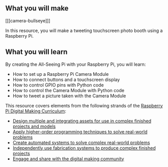 ## What you will make

[[[camera-bullseye]]]

In this resource, you will make a tweeting touchscreen photo booth using a Raspberry Pi.

## What you will learn
By creating the All-Seeing Pi with your Raspberry Pi, you will learn:

- How to set up a Raspberry Pi Camera Module
- How to connect buttons and a touchscreen display
- How to control GPIO pins with Python code
- How to control the Camera Module with Python code
- How to tweet a picture taken with the Camera Module

This resource covers elements from the following strands of the [Raspberry Pi Digital Making Curriculum](https://www.raspberrypi.org/curriculum/):

- [Design multiple and integrating assets for use in complex finished projects and models](https://www.raspberrypi.org/curriculum/design/maker)
- [Apply higher-order programming techniques to solve real-world problems](https://www.raspberrypi.org/curriculum/programming/maker)
- [Create automated systems to solve complex real-world problems](https://www.raspberrypi.org/curriculum/physical-computing/maker)
- [Independently use fabrication systems to produce complex finished projects](https://www.raspberrypi.org/curriculum/manufacture/maker)
- [Engage and share with the digital making community](https://www.raspberrypi.org/curriculum/community-and-sharing/creator)

